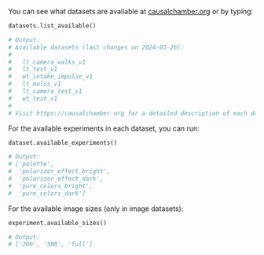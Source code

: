You can see what datasets are available at [causalchamber.org](https://causalchamber.org) or by typing:

```Python
datasets.list_available()

# Output:
# Available datasets (last changes on 2024-03-26):
# 
#   lt_camera_walks_v1
#   lt_test_v1
#   wt_intake_impulse_v1
#   lt_malus_v1
#   lt_camera_test_v1
#   wt_test_v1
# 
# Visit https://causalchamber.org for a detailed description of each dataset.
```

For the available experiments in each dataset, you can run:
```python
dataset.available_experiments()

# Output:
# ['palette',
#  'polarizer_effect_bright',
#  'polarizer_effect_dark',
#  'pure_colors_bright',
#  'pure_colors_dark']
```

For the available image sizes (only in image datasets):
```python
experiment.available_sizes()

# Output:
# ['200', '500', 'full']
```
